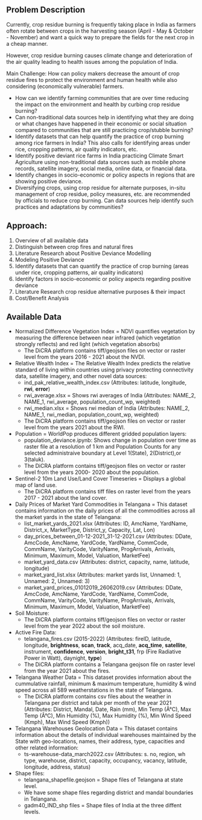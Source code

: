 ## Problem Description

Currently, crop residue burning is frequently taking place in India as farmers often rotate between crops in the harvesting season (April - May & October - November) and want a quick way to prepare the fields for the next crop in a cheap manner.

However, crop residue burning causes climate change and deterioration of the air quality leading to health issues among the population of India.

Main Challenge: How can policy makers decrease the amount of crop residue fires to protect the environment and human health while also considering (economically vulnerable) farmers.

- How can we identify farming communities that are over time reducing the impact on the environment and health by curbing crop residue burning?
- Can non-traditional data sources help in identifying what they are doing or what changes have happened in their economic or social situation compared to communities that are still practicing crop/stubble burning?
- Identify datasets that can help quantify the practice of crop burning among rice farmers in India? This also calls for identifying areas under rice, cropping patterns, air quality indicators, etc.
- Identify positive deviant rice farms in India practicing Climate Smart Agriculture using non-traditional data sources such as mobile phone records, satellite imagery, social media, online data, or financial data.
- Identify changes in socio-economic or policy aspects in regions that are showing positive deviance.
- Diversifying crops, using crop residue for alternate purposes, in-situ management of crop residue, policy measures, etc. are recommended by officials to reduce crop burning. Can data sources help identify such practices and adaptations by communities?

## Approach:

1) Overview of all available data
2) Distinguish between crop fires and natural fires
3) Literature Research about Positive Deviance Modelling 
4) Modeling Positive Deviance 
5) Identify datasets that can quantify the practice of crop burning (areas under rice, cropping patterns, air quality indicators)
6) Identify factors in socio-economic or policy aspects regarding positive deviance
7) Literature Research crop residue alternative purposes & their impact
8) Cost/Benefit Analysis 


## Available Data
- Normalized Difference Vegetation Index = NDVI quantifies vegetation by measuring the difference between near infrared (which vegetation strongly reflects) and red light (which vegetation absorbs)
    - The DiCRA platform contains tiff/geojson files on vector or raster level from the years 2016 - 2021 about the NVDI.
- Relative Wealth Index =  The Relative Wealth Index predicts the relative standard of living within countries using privacy protecting connectivity data, satellite imagery, and other novel data sources:
    - ind_pak_relative_wealth_index.csv (Attributes: latitude, longitude, <strong>rwi</strong>, <strong>error</strong>)
    - rwi_average.xlsx = Shows rwi averages of India (Attributes: NAME_2, NAME_1, rwi_average, population_count_wp, weighted)
    - rwi_median.xlsx = Shows rwi median of India (Attributes: NAME_2, NAME_1, rwi_median, population_count_wp, weighted)
    - The DiCRA platform contains tiff/geojson files on vector or raster level from the years 2021 about the RWI.
- Population = WorldPop produces different gridded population layers:
    - population_deviance.ipynb: Shows change in population over time as raster file at a resolution of 1 km and Population Counts for any selected administraive boundary at Level 1(State), 2(District),or 3(taluk).
    - The DiCRA platform contains tiff/geojson files on vector or raster level from the years 2000- 2020 about the population.
- Sentinel-2 10m Land Use/Land Cover Timeseries = Displays a global map of land use.
    - The DiCRA platform contains tiff files on raster level from the years 2017 - 2021 about the land cover.
- Daily Prices of Market Yard Commodities in Telangana = This dataset contains information on the daily prices of all the commodities across all the market yards in the state of Telangana: 
    - list_market_yards_2021.xlsx (Attributes: ID, AmcName, YardName, District_x, MarketType, District_y, Capacity, Lat, Lon)
    - day_prices_between_01-12-2021_31-12-2021.csv (Attributes: DDate, AmcCode, AmcName, YardCode, YardName, CommCode, CommName, VarityCode, VarityName, ProgArrivals, Arrivals, Minimum, Maximum, Model, Valuation, MarketFee)
    - market_yard_data.csv (Attributes: district, capacity, name, latitude, longitude)
    - market_yard_list.xlsx (Attributes: market yards list, Unnamed: 1, Unnamed: 2, Unnamed: 3)
    - market_yard_prices_01012019_26062019.csv (Attributes: DDate, AmcCode, AmcName, YardCode, YardName, CommCode, CommName, VarityCode, VarityName, ProgArrivals, Arrivals, Minimum, Maximum, Model, Valuation, MarketFee)
- Soil Moisture:
    - The DiCRA platform contains tiff/geojson files on vector or raster level from the year 2022 about the soil moisture.
- Active Fire Data:
    - telangana_fires.csv (2015-2022) (Attributes: fireID, latitude, longitude, <strong>brightness</strong>, <strong>scan</strong>, <strong>track</strong>, acq_date, <strong>acq_time</strong>, <strong>satellite</strong>, instrument, <strong>confidence</strong>, <strong>version</strong>, <strong>bright_t31</strong>, frp (Fire Radiative Power in Watt), daynight, <strong>type</strong>)
    -  The DiCRA platform contains a Telangana geojson file on raster level from the year 2021 about the fires.
- Telangana Weather Data =  This dataset provides information about the cummulative rainfall, minimum & maximum temperature, humidity & wind speed across all 589 weatherstations in the state of Telangana.
    - The DiCRA platform contains csv files about the weather in Telangana per district and taluk per month of the year 2021 (Attributes: District, Mandal, Date, Rain (mm), Min Temp (Â°C), Max Temp (Â°C), Min Humidity (%), Max Humidity (%), Min Wind Speed (Kmph), Max Wind Speed (Kmph))
- Telangana Warehouses Geolocation Data = This dataset contains information about the details of individual warehouses maintained by the State with geo-locations, names, their address, type, capacities and other related information:
    - ts-warehouse-data_march2022.csv (Attributes: s. no, region, wh type, warehouse, district, capacity, occupancy, vacancy, latitude, longitude, address, status)
- Shape files: 
    - telangana_shapefile.geojson = Shape files of Telangana at state level. 
    - We have some shape files regarding district and mandal boundaries in Telangana. 
    - gadm40_IND_shp files = Shape files of India at the three diffent levels. 
